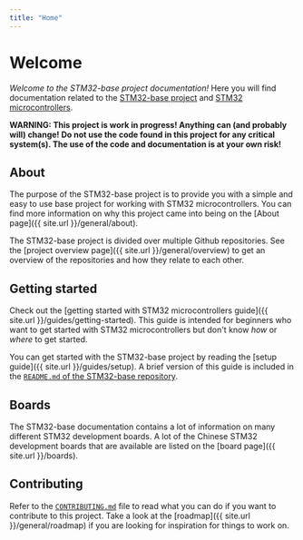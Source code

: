 ```yaml
---
title: "Home"
---
```


# Welcome

_Welcome to the STM32-base project documentation!_ Here you will find documentation related to the [STM32-base project](https://github.com/STM32-base) and [STM32 microcontrollers](https://www.st.com/en/microcontrollers-microprocessors/stm32-32-bit-arm-cortex-mcus.html).

**WARNING: This project is work in progress! Anything can (and probably will) change! Do not use the code found in this project for any critical system(s). The use of the code and documentation is at your own risk!**

## About

The purpose of the STM32-base project is to provide you with a simple and easy to use base project for working with STM32 microcontrollers. You can find more information on why this project came into being on the [About page]({{ site.url }}/general/about).

The STM32-base project is divided over multiple Github repositories. See the [project overview page]({{ site.url }}/general/overview) to get an overview of the repositories and how they relate to each other.

## Getting started

Check out the [getting started with STM32 microcontrollers guide]({{ site.url }}/guides/getting-started). This guide is intended for beginners who want to get started with STM32 microcontrollers but don't know _how_ or _where_ to get started.

You can get started with the STM32-base project by reading the [setup guide]({{ site.url }}/guides/setup). A brief version of this guide is included in the [`README.md` of the STM32-base repository](https://github.com/STM32-base/STM32-base).

## Boards

The STM32-base documentation contains a lot of information on many different STM32 development boards. A lot of the Chinese STM32 development boards that are available are listed on the [board page]({{ site.url }}/boards).

## Contributing

Refer to the [`CONTRIBUTING.md`](https://github.com/STM32-base/STM32-base/blob/master/CONTRIBUTING.md) file to read what you can do if you want to contribute to this project. Take a look at the [roadmap]({{ site.url }}/general/roadmap) if you are looking for inspiration for things to work on.

